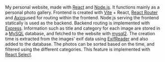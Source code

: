 My personal website, made with [React](https://react.dev/) and [Node.js](https://nodejs.org/en). It functions mainly as a personal photo gallery. Frontend is created with [Vite](https://vite.dev/) + React, [React Router](https://reactrouter.com/) and [Axios](https://axios-http.com/)used for routing within the frontend. Node.js serving the frontend statically is used as the backend. Backend routing is implemented with [Express](https://expressjs.com/). Information such as title and category for each image are stored in a [MySQL](https://www.mysql.com/) database, and fetched to the website with [mysql2](https://github.com/sidorares/node-mysql2). The creation time is extracted from the images' exif data using [ExifReader](https://github.com/mattiasw/ExifReader) and also added to the database. The photos can be sorted based on the time, and filtered using the different categories. This feature is implemented with [React Select](https://react-select.com/).

